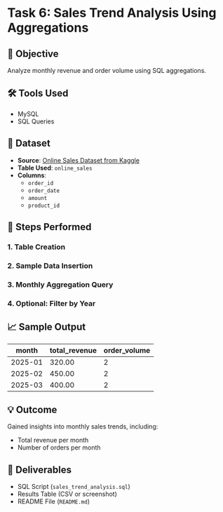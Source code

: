 
# Task 6: Sales Trend Analysis Using Aggregations

## 🎯 Objective
Analyze monthly revenue and order volume using SQL aggregations.

## 🛠️ Tools Used
- MySQL
- SQL Queries

## 📁 Dataset
- **Source**: [Online Sales Dataset from Kaggle](https://www.kaggle.com/datasets/shreyanshverma27/online-sales-dataset-popular-marketplace-data)
- **Table Used**: `online_sales`
- **Columns**:
  - `order_id`
  - `order_date`
  - `amount`
  - `product_id`

## 📌 Steps Performed

### 1. Table Creation

### 2. Sample Data Insertion

### 3. Monthly Aggregation Query

### 4. Optional: Filter by Year

## 📈 Sample Output

| month    | total_revenue | order_volume |
|----------|----------------|--------------|
| 2025-01  | 320.00         | 2            |
| 2025-02  | 450.00         | 2            |
| 2025-03  | 400.00         | 2            |

## 💡 Outcome
Gained insights into monthly sales trends, including:
- Total revenue per month
- Number of orders per month

## 📄 Deliverables
- SQL Script (`sales_trend_analysis.sql`)
- Results Table (CSV or screenshot)
- README File (`README.md`)

